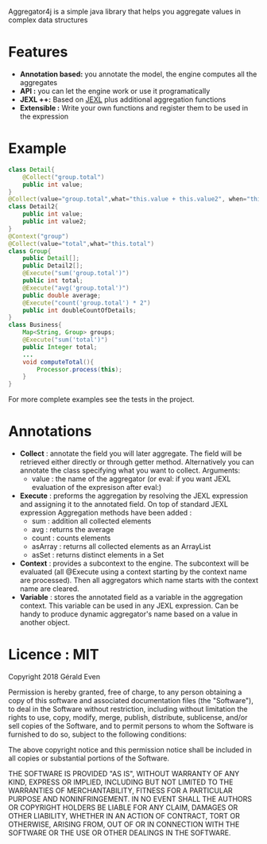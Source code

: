 Aggregator4j is a simple java library that helps you aggregate values in complex data structures
# Features
* **Annotation based:** you annotate the model, the engine computes all the aggregates
* **API :** you can let the engine work or use it programatically
* **JEXL ++:** Based on [JEXL](http://commons.apache.org/proper/commons-jexl/) plus additional aggregation functions 
* **Extensible :** Write your own functions and register them to be used in the expression
# Example

```java
class Detail{
    @Collect("group.total")
    public int value; 
}
@Collect(value="group.total",what="this.value + this.value2", when="this.value > this.value2")
class Detail2{
    public int value;
    public int value2;
}
@Context("group")
@Collect(value="total",what="this.total")
class Group{
    public Detail[];
    public Detail2[];
    @Execute("sum('group.total')")
    public int total;
    @Execute("avg('group.total')")
    public double average;
    @Execute("count('group.total') * 2")
    public int doubleCountOfDetails;
}
class Business{
    Map<String, Group> groups;
    @Execute("sum('total')")
    public Integer total;
    ...
    void computeTotal(){
        Processor.process(this);
    }
}
```
For more complete examples see the tests in the project.
# Annotations
* **Collect** : annotate the field you will later aggregate.  The field will be retrieved either directly or through getter method. Alternatively you can annotate the class specifying what you want to collect. Arguments:
  * value : the name of the aggregator (or eval: if you want JEXL evaluation of the expresison after eval:)
* **Execute** : preforms the aggregation by resolving the JEXL expression and assigning it to the annotated field.  On top of standard JEXL expression Aggregation methods have been added : 
  * sum : addition all collected elements
  * avg : returns the average
  * count : counts elements 
  * asArray : returns all collected elements as an ArrayList
  * asSet : returns distinct elements in a Set
* **Context** : provides a subcontext to the engine.  The subcontext will be evaluated (all @Execute using a context starting by the context name are processed). Then all aggregators which name starts with the context name are cleared.
* **Variable** : stores the annotated field as a variable in the aggregation context.  This variable can be used in any JEXL expression.  Can be handy to produce dynamic aggregator's name based on a value in another object.
# Licence : MIT
Copyright 2018 Gérald Even

Permission is hereby granted, free of charge, to any person obtaining a copy of this software and associated documentation files (the "Software"), to deal in the Software without restriction, including without limitation the rights to use, copy, modify, merge, publish, distribute, sublicense, and/or sell copies of the Software, and to permit persons to whom the Software is furnished to do so, subject to the following conditions:

The above copyright notice and this permission notice shall be included in all copies or substantial portions of the Software.

THE SOFTWARE IS PROVIDED "AS IS", WITHOUT WARRANTY OF ANY KIND, EXPRESS OR IMPLIED, INCLUDING BUT NOT LIMITED TO THE WARRANTIES OF MERCHANTABILITY, FITNESS FOR A PARTICULAR PURPOSE AND NONINFRINGEMENT. IN NO EVENT SHALL THE AUTHORS OR COPYRIGHT HOLDERS BE LIABLE FOR ANY CLAIM, DAMAGES OR OTHER LIABILITY, WHETHER IN AN ACTION OF CONTRACT, TORT OR OTHERWISE, ARISING FROM, OUT OF OR IN CONNECTION WITH THE SOFTWARE OR THE USE OR OTHER DEALINGS IN THE SOFTWARE.
